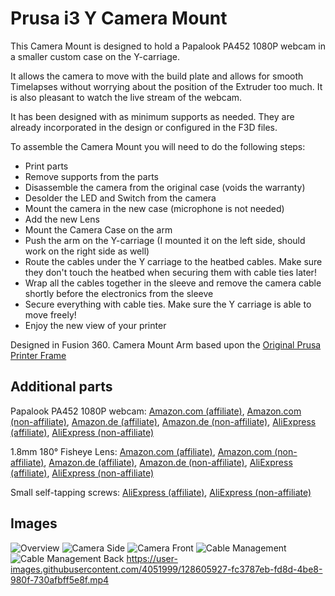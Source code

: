 # Prusa i3 Y Camera Mount

This Camera Mount is designed to hold a Papalook PA452 1080P webcam in a smaller custom case on the Y-carriage.

It allows the camera to move with the build plate and allows for smooth Timelapses without worrying about the position of the Extruder too much.
It is also pleasant to watch the live stream of the webcam.

It has been designed with as minimum supports as needed.
They are already incorporated in the design or configured in the F3D files.

To assemble the Camera Mount you will need to do the following steps:
- Print parts
- Remove supports from the parts
- Disassemble the camera from the original case (voids the warranty)
- Desolder the LED and Switch from the camera
- Mount the camera in the new case (microphone is not needed)
- Add the new Lens
- Mount the Camera Case on the arm
- Push the arm on the Y-carriage (I mounted it on the left side, should work on the right side as well)
- Route the cables under the Y carriage to the heatbed cables. Make sure they don't touch the heatbed when securing them with cable ties later!
- Wrap all the cables together in the sleeve and remove the camera cable shortly before the electronics from the sleeve
- Secure everything with cable ties. Make sure the Y carriage is able to move freely!
- Enjoy the new view of your printer

Designed in Fusion 360.
Camera Mount Arm based upon the [Original Prusa Printer Frame](https://github.com/prusa3d/Original-Prusa-i3/blob/bc7818d10d57f30d17bde0574f4be1c39c957a27/Frame/MK3v8b.dxf)

## Additional parts

Papalook PA452 1080P webcam: [Amazon.com (affiliate)](hhttps://www.amazon.com/PAPALOOK-PA452-Microphone-Recording-Compatible/dp/B01GYFOXK2?dchild=1&keywords=Papalook+PA452+1080P+webcam&qid=1628349072&sr=8-1&linkCode=ll1&tag=github3d-20&linkId=21a5ce0c769931af57549a9c59198d43&language=en_US&ref_=as_li_ss_tl), [Amazon.com (non-affiliate)](https://www.amazon.com/PAPALOOK-PA452-Microphone-Recording-Compatible/dp/B01GYFOXK2), [Amazon.de (affiliate)](https://www.amazon.de/PAPALOOK-PA452-Cancelling-Mikrofon-kompatibel/dp/B01GYFOXK2?__mk_de_DE=%C3%85M%C3%85%C5%BD%C3%95%C3%91&dchild=1&keywords=Papalook+PA452+1080P+webcam&qid=1628348592&sr=8-3&linkCode=ll1&tag=github3d-21&linkId=2d2a43bf711a42b8642a2b16b8adb5e4&language=de_DE&ref_=as_li_ss_tl), [Amazon.de (non-affiliate)](https://www.amazon.de/PAPALOOK-PA452-Cancelling-Mikrofon-kompatibel/dp/B01GYFOXK2), [AliExpress (affiliate)](https://s.click.aliexpress.com/e/_AB1nCW), [AliExpress (non-affiliate)](https://www.aliexpress.com/item/1005002599960500.html)

1.8mm 180° Fisheye Lens: [Amazon.com (affiliate)](https://www.amazon.com/1-8mm-angle-Fisheye-Camera-cameras/dp/B07Q1HP77P?dchild=1&keywords=1%2C8+mm+Fisheye&qid=1628349303&sr=8-1&linkCode=ll1&tag=github3d-20&linkId=bf9d9bfa1e26b75ba08d9c17a32ff1a4&language=en_US&ref_=as_li_ss_tl), [Amazon.com (non-affiliate)](https://www.amazon.com/1-8mm-angle-Fisheye-Camera-cameras/dp/B07Q1HP77P), [Amazon.de (affiliate)](https://www.amazon.de/TOOGOO-CCTV-Objektiv-Halterung-Videoueberwachung-CCTV-Objektive-Schwarz/dp/B079NKG9FW?__mk_de_DE=%C3%85M%C3%85%C5%BD%C3%95%C3%91&dchild=1&keywords=1%2C8+mm+Fisheye&qid=1628349332&sr=8-4&linkCode=ll1&tag=github3d-21&linkId=3cdbb425bd18868577cef04f3006437b&language=de_DE&ref_=as_li_ss_tl), [Amazon.de (non-affiliate)](https://www.amazon.de/TOOGOO-CCTV-Objektiv-Halterung-Videoueberwachung-CCTV-Objektive-Schwarz/dp/B079NKG9FW), [AliExpress (affiliate)](https://s.click.aliexpress.com/e/_AYI030), [AliExpress (non-affiliate)](https://www.aliexpress.com/item/4001289963192.html)

Small self-tapping screws: [AliExpress (affiliate)](https://s.click.aliexpress.com/e/_AZpmT0), [AliExpress (non-affiliate)](https://www.aliexpress.com/item/4000170569094.html)

## Images

![Overview](https://user-images.githubusercontent.com/4051999/128605909-1dc2fa7b-69cd-4e17-bbd0-1ca39f04fbf8.jpg)
![Camera Side](https://user-images.githubusercontent.com/4051999/128605912-6919ef21-d285-45e3-8cbd-e26b349dda31.jpg)
![Camera Front](https://user-images.githubusercontent.com/4051999/128605915-38d8e46b-98c0-4b11-a265-699c5fcc8af8.jpg)
![Cable Management](https://user-images.githubusercontent.com/4051999/128605920-eb550261-d1aa-4484-8826-aed8c3be5285.jpg)
![Cable Management Back](https://user-images.githubusercontent.com/4051999/128605923-e9b70525-3287-41e2-94ac-42adb5024d86.jpg)
https://user-images.githubusercontent.com/4051999/128605927-fc3787eb-fd8d-4be8-980f-730afbff5e8f.mp4
